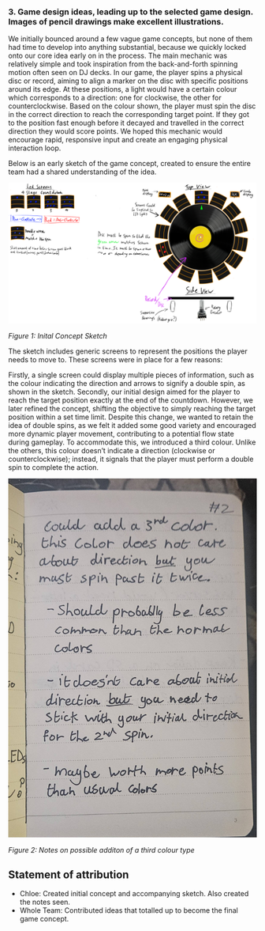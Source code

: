 ### 3. Game design ideas, leading up to the selected game design. Images of pencil drawings make excellent illustrations.

We initially bounced around a few vague game concepts, but none of them had time to develop into anything substantial, because we quickly locked onto our core idea early on in the process. The main mechanic was relatively simple and took inspiration from the back-and-forth spinning motion often seen on DJ decks.
In our game, the player spins a physical disc or record, aiming to align a marker on the disc with specific positions around its edge. At these positions, a light would have a certain colour which corresponds to a direction: one for clockwise, the other for counterclockwise. Based on the colour shown, the player must spin the disc in the correct direction to reach the corresponding target point. If they got to the position fast enough before it decayed and travelled in the correct  direction they would score points. We hoped this mechanic would encourage rapid, responsive input and create an engaging physical interaction loop.

Below is an early sketch of the game concept, created to ensure the entire team had a shared understanding of the idea. 

![Sketch](OrginalConceptSketch.png)

*Figure 1: Inital Concept Sketch*

The sketch includes generic screens to represent the positions the player needs to move to. These screens were in place for a few reasons:

Firstly, a single screen could display multiple pieces of information, such as the colour indicating the direction and arrows to signify a double spin, as shown in the sketch. Secondly, our initial design aimed for the player to reach the target position exactly at the end of the countdown. However, we later refined the concept, shifting the objective to simply reaching the target position within a set time limit. Despite this change, we wanted to retain the idea of double spins, as we felt it added some good variety and encouraged more dynamic player movement, contributing to a potential flow state during gameplay. To accommodate this, we introduced a third colour. Unlike the others, this colour doesn’t indicate a direction (clockwise or counterclockwise); instead, it signals that the player must perform a double spin to complete the action.

![Note on addition of third colour](Notes3.jpg)

*Figure 2: Notes on possible additon of a third colour type*
## Statement of attribution
- Chloe: Created initial concept and accompanying sketch. Also created the notes seen.
- Whole Team: Contributed ideas that totalled up  to become the final game concept.
